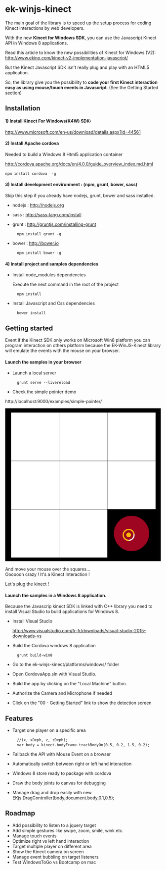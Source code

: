 # ek-winjs-kinect
The main goal of the library is to speed up the setup process
for coding Kinect interactions by web developers.

With the new **Kinect for Windows SDK**, you can use the Javascript
Kinect API in Windows 8 applications.

Read this article to know the new possibilities of Kinect for Windows (V2):
http://www.ekino.com/kinect-v2-implementation-javascript/

But the Kinect Javascript SDK isn't really plug and play with an HTML5 application.

So, the library give you the possibility to **code your first Kinect interaction easy as
using mouse/touch events in Javascript**. (See the Getting Started section)


## Installation

#### 1) Install Kinect For Windows(K4W) SDK:
http://www.microsoft.com/en-us/download/details.aspx?id=44561


#### 2) Install Apache cordova
Needed to build a Windows 8 Html5 application container

http://cordova.apache.org/docs/en/4.0.0/guide_overview_index.md.html

    npm install cordova  -g


#### 3) Install development environment : (npm, grunt, bower, sass)
Skip this step if you already have nodejs, grunt, bower and sass installed.

- nodejs : http://nodejs.org

- sass : http://sass-lang.com/install
    
- grunt :  http://gruntjs.com/installing-grunt

        npm install grunt -g

- bower : http://bower.io

        npm install bower -g


#### 4) Install project and samples dependencies
- Install node_modules dependencies

	Execute the next command in the root of the project

        npm install


- Install Javascript and Css dependencies

        bower install


## Getting started

Event if the Kinect SDK only works on Microsoft Win8 platform
you can program interaction on others platform because the EK-WinJS-Kinect library will emulate the events with the mouse on your browser.  

#### Launch the samples in your browser

- Launch a local server

		grunt serve --livereload
    
- Check the simple pointer demo

http://localhost:9000/examples/simple-pointer/

![Image](/docs/assets/simple-pointer-demo.png?raw=true)

And move your mouse over the squares...  
Ooooooh crazy ! It's a Kinect Interaction !

Let's plug the kinect !

#### Launch the samples in a Windows 8 application.

Because the Javascrip kinect SDK is linked with
C++ library you need to install Visual Studio to build
applications for Windows 8.


- Install Visual Studio

	http://www.visualstudio.com/fr-fr/downloads/visual-studio-2015-downloads-vs

- Build the Cordova windows 8 application

		grunt build-win8


- Go to the ek-winjs-kinect/platforms/windows/ folder
- Open CordovaApp.sln with Visual Studio.
- Build the app by clicking on the "Local Machine" button.
- Authorize the Camera and Microphone if needed
- Click on the  "00 - Getting Started" link to show the detection screen



## Features
- Target one player on a specific area

        //(x, xDeph, z, zDeph);
        var body = kinect.bodyFrame.trackBodyOn(0.5, 0.2, 1.5, 0.2);

- Fallback the API with Mouse Event on a browser
- Automatically switch between right or left hand interaction
- Windows 8 store ready to package with cordova
- Draw the body joints to canvas for debugging
- Manage drag and drop easily with new EKjs.DragController(body,document.body,0.1,0.5);


## Roadmap
- Add possibility to listen to a jquery target
- Add simple  gestures like swipe, zoom, smile, wink etc.
- Manage touch events
- Optimize right vs left hand interaction
- Target multiple player on different area
- Show the Kinect camera on screen
- Manage event bubbling on target listeners
- Test WindowsToGo vs Bootcamp on mac
